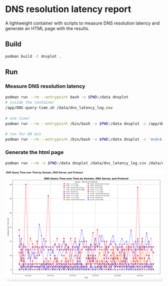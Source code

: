 # DNS resolution latency report

A lightweight container with scripts to measure DNS resolution latency and generate an HTML page with the results.

## Build

```bash
podman build -t dnsplot .

```

## Run

### Measure DNS resolution latency

```bash
podman run --rm --entrypoint bash -v $PWD:/data dnsplot
# inside the container
/app/DNS-query-time.sh /data/dns_latency_log.csv

# one-liner
podman run --rm --entrypoint /bin/bash -v $PWD:/data dnsplot -c /app/dns_query_time.sh /data/dns_latency_log.csv

# run for 60 min
podman run --rm --entrypoint /bin/bash -v $PWD:/data dnsplot -c 'end=$((SECONDS+3600)); while [ $SECONDS -lt $end ]; do /app/dns_query_time.sh /data/dns_latency_log.csv; sleep 30; done'

```

### Generate the html page

```bash
podman run --rm -v $PWD:/data dnsplot /data/dns_latency_log.csv /data/dns_latency_log.html

```

![DNS Latency HTML Example](html.PNG)

